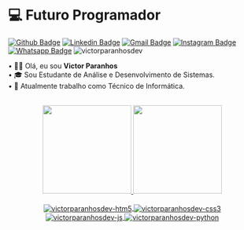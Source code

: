 # :computer: Futuro Programador

[![Github Badge](https://img.shields.io/badge/-Github-000?style=flat-square&logo=Github&logoColor=white&link=https://github.com/victorparanhosdev)](https://github.com/victorparanhosdev)
[![Linkedin Badge](https://img.shields.io/badge/-LinkedIn-blue?style=flat-square&logo=Linkedin&logoColor=white&link=https://www.linkedin.com/in/victorparanhos94/)](https://www.linkedin.com/in/victorparanhos94/)
[![Gmail Badge](https://img.shields.io/badge/-Gmail-c14438?style=flat-square&logo=Gmail&logoColor=white&link=mailto:victorparanhos1234@gmail.com)](mailto:victorparanhos1234@gmail.com)
[![Instagram Badge](https://img.shields.io/badge/Instagram-E4405F?style=flat-square&logo=instagram&logoColor=white&link=https://www.instagram.com/victorparanhos_94/)](https://www.instagram.com/victorparanhos_94/)
[![Whatsapp Badge](https://img.shields.io/badge/WhatsApp-25D366?style=flat-square&logo=whatsapp&logoColor=white&link=https://api.whatsapp.com/send?phone=5575991258651)](https://api.whatsapp.com/send?phone=5575991258651)
<img alt="victorparanhosdev" src="https://komarev.com/ghpvc/?username=victorparanhosdev&style=flat-square">

• :raising_hand_man: Olá, eu sou <strong>Victor Paranhos</strong>  </br>
• 🎓 Sou Estudante de Análise e Desenvolvimento de Sistemas. </br>
• :briefcase: Atualmente trabalho como Técnico de Informática. <br><br>


<div align="center">
  <a href="https://github.com/victorparanhosdev">
  <img height="180em" src="https://github-readme-stats.vercel.app/api?username=victorparanhosdev&show_icons=true&theme=dracula&include_all_commits=true&count_private=true&cache_seconds=1800"/>
  <img height="180em" src="https://github-readme-stats.vercel.app/api/top-langs/?username=victorparanhosdev&layout=compact&langs_count=7&theme=dracula&cache_seconds=1800"/>
   
<div style="display: inline_block"><br>
  <img align="center" alt="victorparanhosdev-htm5"  src="https://img.shields.io/badge/HTML5-E34F26?style=for-the-badge&logo=html5&logoColor=white">
  <img align="center" alt="victorparanhosdev-css3"  src="https://img.shields.io/badge/CSS3-1572B6?style=for-the-badge&logo=css3&logoColor=white">
  <img align="center" alt="victorparanhosdev-js"  src="https://img.shields.io/badge/JavaScript-F7DF1E?style=for-the-badge&logo=javascript&logoColor=black">
  <img align="center" alt="victorparanhosdev-python"  src="https://img.shields.io/badge/Python-14354C?style=for-the-badge&logo=python&logoColor=white">
 </div>
